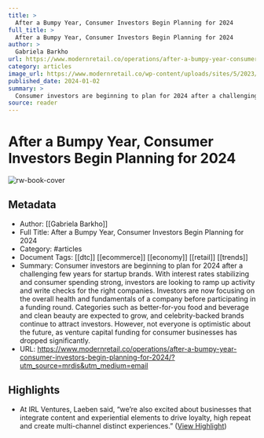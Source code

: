 ```yaml
---
title: >
  After a Bumpy Year, Consumer Investors Begin Planning for 2024
full_title: >
  After a Bumpy Year, Consumer Investors Begin Planning for 2024
author: >
  Gabriela Barkho
url: https://www.modernretail.co/operations/after-a-bumpy-year-consumer-investors-begin-planning-for-2024/?utm_source=mrdis&utm_medium=email
category: articles
image_url: https://www.modernretail.co/wp-content/uploads/sites/5/2023/11/MR_whack-a-mole-copy.jpg
published_date: 2024-01-02
summary: >
  Consumer investors are beginning to plan for 2024 after a challenging few years for startup brands. With interest rates stabilizing and consumer spending strong, investors are looking to ramp up activity and write checks for the right companies. Investors are now focusing on the overall health and fundamentals of a company before participating in a funding round. Categories such as better-for-you food and beverage and clean beauty are expected to grow, and celebrity-backed brands continue to attract investors. However, not everyone is optimistic about the future, as venture capital funding for consumer businesses has dropped significantly.
source: reader
---
```

# After a Bumpy Year, Consumer Investors Begin Planning for 2024

![rw-book-cover](https://www.modernretail.co/wp-content/uploads/sites/5/2023/11/MR_whack-a-mole-copy.jpg)

## Metadata
- Author: [[Gabriela Barkho]]
- Full Title: After a Bumpy Year, Consumer Investors Begin Planning for 2024
- Category: #articles
- Document Tags: [[dtc]] [[ecommerce]] [[economy]] [[retail]] [[trends]] 
- Summary: Consumer investors are beginning to plan for 2024 after a challenging few years for startup brands. With interest rates stabilizing and consumer spending strong, investors are looking to ramp up activity and write checks for the right companies. Investors are now focusing on the overall health and fundamentals of a company before participating in a funding round. Categories such as better-for-you food and beverage and clean beauty are expected to grow, and celebrity-backed brands continue to attract investors. However, not everyone is optimistic about the future, as venture capital funding for consumer businesses has dropped significantly.
- URL: https://www.modernretail.co/operations/after-a-bumpy-year-consumer-investors-begin-planning-for-2024/?utm_source=mrdis&utm_medium=email

## Highlights
- At IRL Ventures, Laeben said, “we’re also excited about businesses that integrate content and experiential elements to drive loyalty, high repeat and create multi-channel distinct experiences.” ([View Highlight](https://read.readwise.io/read/01hkwhz6paa0kmb848y2c26xdq))


